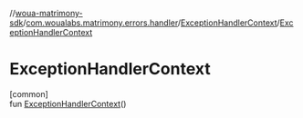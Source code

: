 //[woua-matrimony-sdk](../../../index.md)/[com.woualabs.matrimony.errors.handler](../index.md)/[ExceptionHandlerContext](index.md)/[ExceptionHandlerContext](-exception-handler-context.md)

# ExceptionHandlerContext

[common]\
fun [ExceptionHandlerContext](-exception-handler-context.md)()
